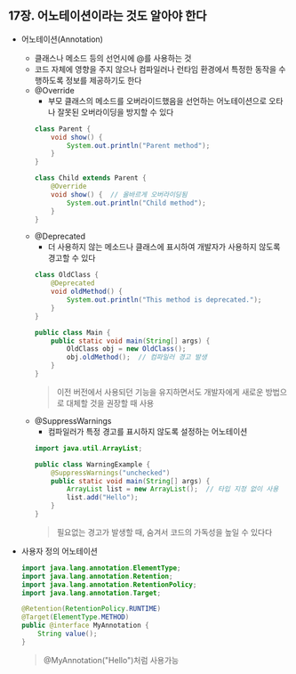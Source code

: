 ## 17장. 어노테이션이라는 것도 알아야 한다

* 어노테이션(Annotation)
    - 클래스나 메소드 등의 선언시에 @를 사용하는 것
    - 코드 자체에 영향을 주지 않으나 컴파일러나 런타임 환경에서 특정한 동작을 수행하도록 정보를 제공하기도 한다
    - @Override
        + 부모 클래스의 메소드를 오버라이드했음을 선언하는 어노테이션으로 오타나 잘못된 오버라이딩을 방지할 수 있다
        ```java
        class Parent {
            void show() {
                System.out.println("Parent method");
            }
        }

        class Child extends Parent {
            @Override
            void show() {  // 올바르게 오버라이딩됨
                System.out.println("Child method");
            }
        }
        ```
    - @Deprecated
        + 더 사용하지 않는 메소드나 클래스에 표시하여 개발자가 사용하지 않도록 경고할 수 있다
        ```java
        class OldClass {
            @Deprecated
            void oldMethod() {
                System.out.println("This method is deprecated.");
            }
        }

        public class Main {
            public static void main(String[] args) {
                OldClass obj = new OldClass();
                obj.oldMethod();  // 컴파일러 경고 발생
            }
        }
        ```
        > 이전 버전에서 사용되던 기능을 유지하면서도 개발자에게 새로운 방법으로 대체할 것을 권장할 때 사용
    - @SuppressWarnings
        + 컴파일러가 특정 경고를 표시하지 않도록 설정하는 어노테이션
        ```java
        import java.util.ArrayList;

        public class WarningExample {
            @SuppressWarnings("unchecked")
            public static void main(String[] args) {
                ArrayList list = new ArrayList();  // 타입 지정 없이 사용
                list.add("Hello");
            }
        }
        ```
        > 필요없는 경고가 발생할 때, 숨겨서 코드의 가독성을 높일 수 있다다


* 사용자 정의 어노테이션
    ```java
    import java.lang.annotation.ElementType;
    import java.lang.annotation.Retention;
    import java.lang.annotation.RetentionPolicy;
    import java.lang.annotation.Target;

    @Retention(RetentionPolicy.RUNTIME)
    @Target(ElementType.METHOD)
    public @interface MyAnnotation {
        String value();
    }
    ```
    > @MyAnnotation("Hello")처럼 사용가능